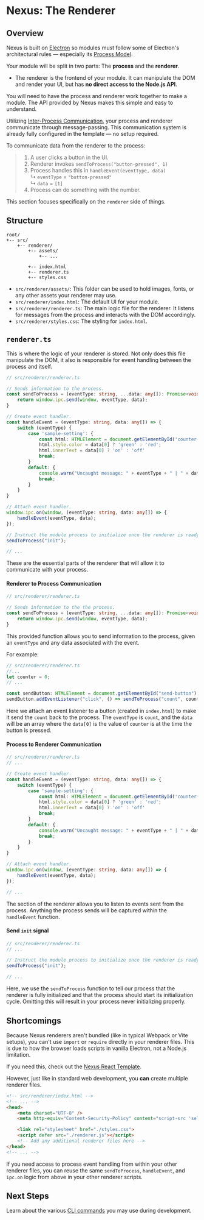 # Nexus: The Renderer

## Overview
Nexus is built on [Electron](https://www.electronjs.org/) so modules must follow some of Electron's architectural rules — especially its [Process Model](https://www.electronjs.org/docs/latest/tutorial/process-model).

Your module will be split in two parts: The **process** and the **renderer**. 

- The renderer is the frontend of your module. It can manipulate the DOM and render your UI, but has **no direct access to the Node.js API**.

You will need to have the process and renderer work together to make a module. The API provided by Nexus makes this simple and easy to understand.

Utilizing [Inter-Process Communication](https://www.electronjs.org/docs/latest/tutorial/ipc), your process and renderer communicate through message-passing. This communication system is already fully configured in the template — no setup required.

To communicate data from the renderer to the process:

> 1. A user clicks a button in the UI.
> 2. Renderer invokes  `sendToProcess("button-pressed", 1)`
> 3. Process handles this in `handleEvent(eventType, data)`   
>       ↳ `eventType` = `"button-pressed"`   
>       ↳ `data` = `[1]`   
> 4. Process can do something with the number. 

This section focuses specifically on the `renderer` side of things.

## Structure
```
root/
+-- src/
    +-- renderer/
        +-- assets/
            +-- ...

        +-- index.html
        +-- renderer.ts
        +-- styles.css
```
- `src/renderer/assets/`: This folder can be used to hold images, fonts, or any other assets your renderer may use.
- `src/renderer/index.html`: The default UI for your module.
- `src/renderer/renderer.ts`: The main logic file for the renderer. It listens for messages from the process and interacts with the DOM accordingly.
- `src/renderer/styles.css`: The styling for `index.html`.


## `renderer.ts`
This is where the logic of your renderer is stored. Not only does this file manipulate the DOM, it also is responsible for event handling between the process and itself.

```typescript
// src/renderer/renderer.ts

// Sends information to the process.
const sendToProcess = (eventType: string, ...data: any[]): Promise<void> => {
    return window.ipc.send(window, eventType, data);
}

// Create event handler.
const handleEvent = (eventType: string, data: any[]) => {
    switch (eventType) {
        case 'sample-setting': {
            const html: HTMLElement = document.getElementById('counter-display');
            html.style.color = data[0] ? 'green' : 'red';
            html.innerText = data[0] ? 'on' : 'off'
            break;
        }
        default: {
            console.warn("Uncaught message: " + eventType + " | " + data)
            break;
        }
    }
}

// Attach event handler.
window.ipc.on(window, (eventType: string, data: any[]) => {
    handleEvent(eventType, data);
});

// Instruct the module process to initialize once the renderer is ready.
sendToProcess("init");

// ...
```
These are the essential parts of the renderer that will allow it to communicate with your process.

#### Renderer to Process Communication
```typescript
// src/renderer/renderer.ts

// Sends information to the the process.
const sendToProcess = (eventType: string, ...data: any[]): Promise<void> => {
    return window.ipc.send(window, eventType, data);
}
```
This provided function allows you to send information to the process, given an `eventType` and any data associated with the event.

For example:
```typescript
// src/renderer/renderer.ts
//...
let counter = 0;
// ...

const sendButton: HTMLElement = document.getElementById("send-button")
sendButton.addEventListener("click", () => sendToProcess("count", counter));
```
Here we attach an event listener to a button (created in `index.html`) to make it send the `count` back to the process. The `eventType` is `count`, and the `data` will be an array where the `data[0]` is the value of `counter` is at the time the button is pressed.

#### Process to Renderer Communication
```typescript
// src/renderer/renderer.ts
// ...

// Create event handler.
const handleEvent = (eventType: string, data: any[]) => {
    switch (eventType) {
        case 'sample-setting': {
            const html: HTMLElement = document.getElementById('counter-display');
            html.style.color = data[0] ? 'green' : 'red';
            html.innerText = data[0] ? 'on' : 'off'
            break;
        }
        default: {
            console.warn("Uncaught message: " + eventType + " | " + data)
            break;
        }
    }
}

// Attach event handler.
window.ipc.on(window, (eventType: string, data: any[]) => {
    handleEvent(eventType, data);
});

// ...
```
The section of the renderer allows you to listen to events sent from the process. Anything the process sends will be captured within the `handleEvent` function.

#### Send `init` signal
```typescript
// src/renderer/renderer.ts
// ...

// Instruct the module process to initialize once the renderer is ready.
sendToProcess("init");

// ...
```
Here, we use the `sendToProcess` function to tell our process that the renderer is fully initialized and that the process should start its initialization cycle. Omitting this will result in your process never initializing properly.

## Shortcomings
Because Nexus renderers aren't bundled (like in typical Webpack or Vite setups), you can't use `import` or `require` directly in your renderer files. This is due to how the browser loads scripts in vanilla Electron, not a Node.js limitation.

If you need this, check out the [Nexus React Template](../react/ReactSetup.md).

However, just like in standard web development, you **can** create multiple renderer files.

```html
<!-- src/renderer/index.html -->
<!-- ... -->
<head>
    <meta charset="UTF-8" />
    <meta http-equiv="Content-Security-Policy" content="script-src 'self';">

    <link rel="stylesheet" href="./styles.css">
    <script defer src="./renderer.js"></script>
    <!-- Add any additional renderer files here -->
</head>
<!-- ... -->
```
If you need access to process event handling from within your other renderer files, you can reuse the same `sendToProcess`, `handleEvent`, and `ipc.on` logic from above in your other renderer scripts.

## Next Steps
Learn about the various [CLI commands](./3%20VanillaCommands.md) you may use during development.
